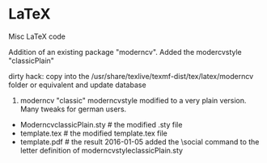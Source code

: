 # LaTeX
Misc LaTeX code

Addition of an existing package "moderncv".
Added the modercvstyle "classicPlain"

dirty hack: copy into the 
	/usr/share/texlive/texmf-dist/tex/latex/moderncv
folder or equivalent and update database

1. moderncv
"classic" moderncvstyle modified to a very plain version. Many tweaks for german users.
  - ModerncvclassicPlain.sty	# the modified .sty file
  - template.tex				# the modified template.tex file 
  - template.pdf				# the result 
 2016-01-05
	added the \social command to the letter definition of moderncvstyleclassicPlain.sty
